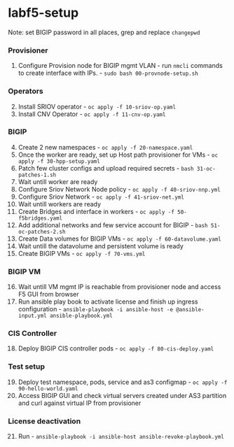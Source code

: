 # labf5-setup
Note: set BIGIP password in all places, grep and replace `changepwd`
### Provisioner
1. Configure Provision node for BIGIP mgmt VLAN - run `nmcli` commands to create interface with IPs. - `sudo bash 00-provnode-setup.sh` 
### Operators
2. Install SRIOV operator - `oc apply -f 10-sriov-op.yaml`
3. Install CNV Operator - `oc apply -f 11-cnv-op.yaml`
### BIGIP
4. Create 2 new namespaces - `oc apply -f 20-namespace.yaml`
5. Once the worker are ready, set up Host path provisioner for VMs - `oc apply -f 30-hpp-setup.yaml`
6. Patch few cluster configs and upload required secrets - `bash 31-oc-patches-1.sh`
7. Wait untill worker are ready
8. Configure Sriov Network Node policy - `oc apply -f 40-sriov-nnp.yml`
9. Configure Sriov Network - `oc apply -f 41-sriov-net.yml`
10. Wait untill workers are ready
11. Create Bridges and interface in workers - `oc apply -f 50-f5bridges.yaml`
12. Add additional networks and few service account for BIGIP - `bash 51-oc-patches-2.sh`
13. Create Data volumes for BIGIP VMs - `oc apply -f 60-datavolume.yaml`
14. Wait untill the datavolume and persistent volume is ready
15. Create BIGIP VMs - `oc apply -f 70-vms.yml`
### BIGIP VM
16. Wait untill VM mgmt IP is reachable from provisioner node and access F5 GUI from browser
17. Run ansible play book to activate license and finish up ingress configuration - `ansible-playbook -i ansible-host -e @ansible-input.yml ansible-playbook.yml` 
### CIS Controller
18. Deploy BIGIP CIS controller pods - `oc apply -f 80-cis-deploy.yaml`
### Test setup
19. Deploy test namespace, pods, service and as3 configmap - `oc apply -f 90-hello-world.yaml` 
20. Access BIGIP GUI and check virtual servers created under AS3 partition and curl against virtual IP from provisioner
### License deactivation
21. Run - `ansible-playbook -i ansible-host ansible-revoke-playbook.yml`
